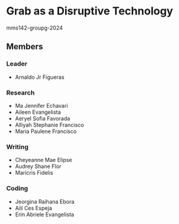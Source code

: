 # Grab as a Disruptive Technology
mms142-groupg-2024

## Members
### Leader
+ Arnaldo Jr Figueras

### Research
+ Ma Jennifer Echavari
+ Aileen Evangelista
+ Aeryel Sofia Favorada
+ Alliyah Stephanie Francisco
+ Maria Paulene Francisco

### Writing
+ Cheyeanne Mae Elipse
+ Audrey Shane Flor
+ Maricris Fidelis

### Coding
+ Jeorgina Raihana Ebora
+ Aili Ces Espeja
+ Erin Abriele Evangelista 
